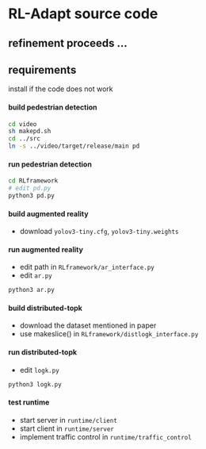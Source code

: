 # RL-Adapt source code
## refinement proceeds ...


## requirements
install if the code does not work

#### build pedestrian detection
```sh
cd video
sh makepd.sh
cd ../src
ln -s ../video/target/release/main pd
``` 

#### run pedestrian detection
```sh
cd RLframework
# edit pd.py
python3 pd.py
```

#### build augmented reality
* download `yolov3-tiny.cfg`, `yolov3-tiny.weights`

#### run augmented reality
* edit path in `RLframework/ar_interface.py`
* edit `ar.py`
```sh
python3 ar.py
```

#### build distributed-topk
* download the dataset mentioned in paper
* use makeslice() in `RLframework/distlogk_interface.py`

#### run distributed-topk
* edit `logk.py`
```sh
python3 logk.py
```

#### test runtime
* start server in `runtime/client`
* start client in `runtime/server`
* implement traffic control in `runtime/traffic_control`
